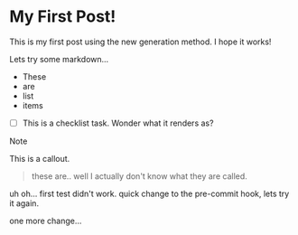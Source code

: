 # My First Post!

This is my first post using the new generation method. I hope it works!

Lets try some markdown...

- These
- are
- list
- items

- [ ] This is a checklist task. Wonder what it renders as?

>[!NOTE]
>This is a callout. 

>these are.. well I actually don't know what they are called.

uh oh... first test didn't work. quick change to the pre-commit hook, lets try it again.

one more change...